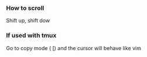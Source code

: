 ### How to scroll

Shift up, shift dow

### If used with tmux

Go to copy mode (<c-b> [) and the cursor will behave like vim



